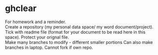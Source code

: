 # ghclear
For homework and a reminder. <br>
Create a repository (my personal data space/ my word document/project).  
Tick with readme file (format for your document to be read here in this space).
Protect your orignal file.  
Make many branches to modify - different smaller portions
Can also make branches in laptop.
Cannot fork if own repo.
